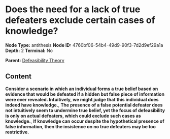 # Does the need for a lack of true defeaters exclude certain cases of knowledge?

**Node Type:** antithesis
**Node ID:** 4760bf06-54b4-49d9-90f3-7d2d9ef29a1a
**Depth:** 2
**Terminal:** No

**Parent:** [Defeasibility Theory](defeasibility-theory.md)

## Content

**Consider a scenario in which an individual forms a true belief based on evidence that would be defeated if a hidden but false piece of information were ever revealed. Intuitively, we might judge that this individual does indeed have knowledge.**, **The presence of a false potential defeater does not intuitively seem to undermine true belief, yet the focus of defeasibility is only on actual defeaters, which could exclude such cases as knowledge.**, **If knowledge can occur despite the hypothetical presence of false information, then the insistence on no true defeaters may be too restrictive.**
